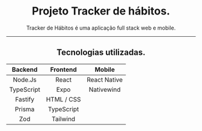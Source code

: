  <h1 align="center">Projeto Tracker de hábitos.</h1>

<p align="center">Tracker de Hábitos é uma aplicação full stack web e mobile.</p>

___________________________________________________________
<h2 align="center"> Tecnologias utilizadas. </h2>

|   Backend     | Frontend     | Mobile       |
| :-----------: | :----------: |:----------:  |
| Node.Js       | React        | React Native |
| TypeScript    | Expo         | Nativewind   |
| Fastify       | HTML / CSS   |              |
| Prisma        | TypeScript   |              |
| Zod           | Tailwind     |              |




